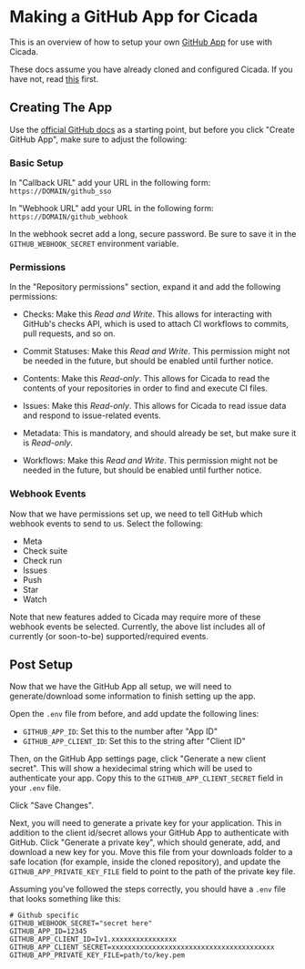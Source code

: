 # Making a GitHub App for Cicada

This is an overview of how to setup your own [GitHub App](https://docs.github.com/en/apps) for use with
Cicada.

These docs assume you have already cloned and configured Cicada. If you have not, read [this](./installing.md)
first.

## Creating The App

Use the [official GitHub docs](https://docs.github.com/en/apps/creating-github-apps/creating-github-apps/creating-a-github-app)
as a starting point, but before you click "Create GitHub App", make sure to adjust the following:

### Basic Setup

In "Callback URL" add your URL in the following form: `https://DOMAIN/github_sso`

In "Webhook URL" add your URL in the following form: `https://DOMAIN/github_webhook`

In the webhook secret add a long, secure password. Be sure to save it in the `GITHUB_WEBHOOK_SECRET`
environment variable.

### Permissions

In the "Repository permissions" section, expand it and add the following permissions:

* Checks: Make this *Read and Write*. This allows for interacting with GitHub's checks API, which
is used to attach CI workflows to commits, pull requests, and so on.

* Commit Statuses: Make this *Read and Write*. This permission might not be needed in
the future, but should be enabled until further notice.

* Contents: Make this *Read-only*. This allows for Cicada to read the contents of your
repositories in order to find and execute CI files.

* Issues: Make this *Read-only*. This allows for Cicada to read issue data and respond to
issue-related events.

* Metadata: This is mandatory, and should already be set, but make sure it is *Read-only*.

* Workflows: Make this *Read and Write*. This permission might not be needed in
the future, but should be enabled until further notice.

### Webhook Events

Now that we have permissions set up, we need to tell GitHub which webhook events to send
to us. Select the following:

* Meta
* Check suite
* Check run
* Issues
* Push
* Star
* Watch

Note that new features added to Cicada may require more of these webhook events be selected.
Currently, the above list includes all of currently (or soon-to-be) supported/required
events.

## Post Setup

Now that we have the GitHub App all setup, we will need to generate/download some information
to finish setting up the app.

Open the `.env` file from before, and add update the following lines:

* `GITHUB_APP_ID`: Set this to the number after "App ID"
* `GITHUB_APP_CLIENT_ID`: Set this to the string after "Client ID"

Then, on the GitHub App settings page, click "Generate a new client secret". This will
show a hexidecimal string which will be used to authenticate your app. Copy this to the
`GITHUB_APP_CLIENT_SECRET` field in your `.env` file.

Click "Save Changes".

Next, you will need to generate a private key for your application. This in addition to
the client id/secret allows your GitHub App to authenticate with GitHub. Click "Generate
a private key", which should generate, add, and download a new key for you. Move this
file from your downloads folder to a safe location (for example, inside the cloned
repository), and update the `GITHUB_APP_PRIVATE_KEY_FILE` field to point to the path
of the private key file.

Assuming you've followed the steps correctly, you should have a `.env` file that looks
something like this:

```shell
# Github specific
GITHUB_WEBHOOK_SECRET="secret here"
GITHUB_APP_ID=12345
GITHUB_APP_CLIENT_ID=Iv1.xxxxxxxxxxxxxxxx
GITHUB_APP_CLIENT_SECRET=xxxxxxxxxxxxxxxxxxxxxxxxxxxxxxxxxxxxxxxx
GITHUB_APP_PRIVATE_KEY_FILE=path/to/key.pem
```
